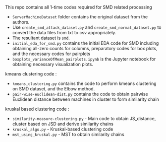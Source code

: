 This repo contains all 1-time codes required for SMD related processing
* `ServerMachineDataset` folder contains the original dataset from the authors.
* Use `create_smd_attack_dataset.py` and `create_smd_normal_dataset.py` to convert the 
data files from txt to csv appropriately.
* The resultant dataset is `smd`.
* `initial_eda_for_smd.py` contains the initial EDA code for SMD including obtaining all-zero counts for columns,
preparatory codes for box plots, and the necessary codes for pairplots
* `boxplots_varianceOfMean_pairplots.ipynb` is the Jupyter notebook for obtaining necessary visualization plots.

kmeans clustering code :
* `kmeans_clustering.py` contains the code to perform kmeans clustering on SMD dataset, and the Elbow method.
* `pair-wise-euclidean-dist.py` contains the code to obtain pairwise Euclidean distance between machines in cluster to 
form similarity chain

kruskal based clustering code :
* `similarity-measure-clustering.py` - Main code to obtain JS_distance, cluster based on JSD and derive similarity chains
* `kruskal_algo.py` - Kruskal-based clustering code
* `mst_using_kruskal.py` - MST to obtain similarity chains
